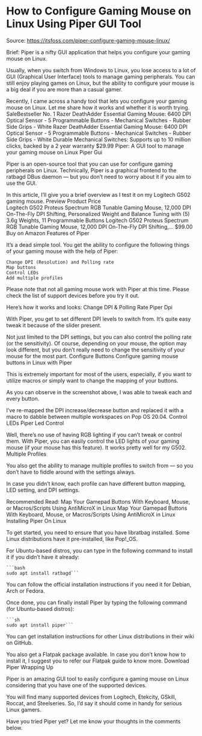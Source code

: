 # How to Configure Gaming Mouse on Linux Using Piper GUI Tool

Source: https://itsfoss.com/piper-configure-gaming-mouse-linux/

Brief: Piper is a nifty GUI application that helps you configure your gaming mouse on Linux.

Usually, when you switch from Windows to Linux, you lose access to a lot of GUI (Graphical User Interface) tools to manage gaming peripherals. You can still enjoy playing games on Linux, but the ability to configure your mouse is a big deal if you are more than a casual gamer.

Recently, I came across a handy tool that lets you configure your gaming mouse on Linux. Let me share how it works and whether it is worth trying.
SaleBestseller No. 1
Razer DeathAdder Essential Gaming Mouse: 6400 DPI Optical Sensor - 5 Programmable Buttons - Mechanical Switches - Rubber Side Grips - White
Razer DeathAdder Essential Gaming Mouse: 6400 DPI Optical Sensor - 5 Programmable Buttons - Mechanical Switches - Rubber Side Grips - White
Durable Mechanical Switches: Supports up to 10 million clicks, backed by a 2 year warranty
$29.99
Piper: A GUI tool to manage your gaming mouse on Linux
Piper Gui

Piper is an open-source tool that you can use for configure gaming peripherals on Linux. Technically, Piper is a graphical frontend to the ratbagd DBus daemon — but you don’t need to worry about it if you aim to use the GUI.

In this article, I’ll give you a brief overview as I test it on my Logitech G502 gaming mouse.
Preview 	Product 	Price 	
Logitech G502 Proteus Spectrum RGB Tunable Gaming Mouse, 12,000 DPI On-The-Fly DPI Shifting, Personalized Weight and Balance Tuning with (5) 3.6g Weights, 11 Programmable Buttons 	Logitech G502 Proteus Spectrum RGB Tunable Gaming Mouse, 12,000 DPI On-The-Fly DPI Shifting,... 	$99.00 	Buy on Amazon
Features of Piper

It’s a dead simple tool. You get the ability to configure the following things of your gaming mouse with the help of Piper:

    Change DPI (Resolution) and Polling rate
    Map buttons
    Control LEDs
    Add multiple profiles

Please note that not all gaming mouse work with Piper at this time. Please check the list of support devices before you try it out.

Here’s how it works and looks:
Change DPI & Polling Rate
Piper Dpi

With Piper, you get to set different DPI levels to switch from. It’s quite easy tweak it because of the slider present.

Not just limited to the DPI settings, but you can also control the polling rate (or the sensitivity). Of course, depending on your mouse, the option may look different, but you don’t really need to change the sensitivity of your mouse for the most part.
Configure Buttons
Configure gaming mouse buttons in Linux with Piper

This is extremely important for most of the users, especially, if you want to utilize macros or simply want to change the mapping of your buttons.

As you can observe in the screenshot above, I was able to tweak each and every button.

I’ve re-mapped the DPI increase/decrease button and replaced it with a macro to dabble between multiple workspaces on Pop OS 20.04.
Control LEDs
Piper Led Control

Well, there’s no use of having RGB lighting if you can’t tweak or control them. With Piper, you can easily control the LED lights of your gaming mouse (if your mouse has this feature). It works pretty well for my G502.
Multiple Profiles

You also get the ability to manage multiple profiles to switch from — so you don’t have to fiddle around with the settings always.

In case you didn’t know, each profile can have different button mapping, LED setting, and DPI settings.

Recommended Read:
Map Your Gamepad Buttons With Keyboard, Mouse, or Macros/Scripts Using AntiMicroX in Linux
Map Your Gamepad Buttons With Keyboard, Mouse, or Macros/Scripts Using AntiMicroX in Linux
Installing Piper On Linux

To get started, you need to ensure that you have libratbag installed. Some Linux distributions have it pre-installed, like Pop!_OS.

For Ubuntu-based distros, you can type in the following command to install it if you didn’t have it already:

    ```bash 
    sudo apt install ratbagd```

You can follow the official installation instructions if you need it for Debian, Arch or Fedora.

Once done, you can finally install Piper by typing the following command (for Ubuntu-based distros):

    ```sh 
    sudo apt install piper```

You can get installation instructions for other Linux distributions in their wiki on GitHub.

You also get a Flatpak package available. In case you don’t know how to install it, I suggest you to refer our Flatpak guide to know more.
Download Piper
Wrapping Up

Piper is an amazing GUI tool to easily configure a gaming mouse on Linux considering that you have one of the supported devices.

You will find many supported devices from Logitech, Etekcity, GSkill, Roccat, and Steelseries. So, I’d say it should come in handy for serious Linux gamers.

Have you tried Piper yet? Let me know your thoughts in the comments below.
